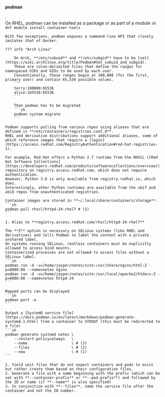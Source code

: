 #### podman
:   
    On RHEL, podman can be installed as a package or as part of a module
    ```sh
    dnf module install container-tools
    ```

    With few exceptions, podman exposes a command-line API that closely imitates that of Docker.

    ??? info "Arch Linux"

        On Arch, **/etc/subuid** and **/etc/subgid** have to be [set](https://wiki.archlinux.org/title/Podman#Set_subuid_and_subgid).
        These are colon-delimited files that define the ranges for namespaced UIDs and GIDs to be used by each user. 
        Conventionally, these ranges begin at 100,000 (for the first, primary user) and contain 65,536 possible values.
        ```
        terry:100000:65536
        alice:165536:65536
        ```

        Then podman has to be migrated
        ```sh
        podman system migrate
        ```

    Podman supports pulling from various repos using aliases that are defined in **/etc/containers/registries.conf.d**.
    RHEL and derivative distributions support additional aliases, some of which reference images that require a [login](https://access.redhat.com/RegistryAuthentication#red-hat-registries-1).
    
    For example, Red Hat offers a Python 2.7 runtime from the RHSCL ([Red Hat Software Collections](https://developers.redhat.com/products/softwarecollections/overview)) repository on registry.access.redhat.com, which does not require authentication.
    However, Python 3.8 is only available from registry.redhat.io, which does.
    Interestingly, other Python runtimes are available from the ubi7 and ubi8 repos from unauthenticated registries.

    Container images are stored in **~/.local/share/containers/storage**.
    ```sh
    podman pull rhscl/httpd-24-rhel7 # (1)
    ```

    1. Alias to **registry.access.redhat.com/rhscl/httpd-24-rhel7**

    The **Z** option is necessary on SELinux systems (like RHEL and derivatives) and tells Podman to label the content with a private unshared label.
    On systems running SELinux, rootless containers must be explicitly allowed to access bind mounts.
    Containerized processes are not allowed to access files without a SELinux label.
    ```sh
    podman run -d -v=/home/jasper/notes/site:/usr/share/nginx/html:Z -p=8080:80 --name=notes nginx
    podman run -d -v=/home/jasper/notes/site:/usr/local/apache2/htdocs:Z -p=8080:80 --name=notes httpd-24
    ```

    Mapped ports can be displayed
    ```sh
    podman port -a
    ```

    Output a [SystemD service file](https://docs.podman.io/en/latest/markdown/podman-generate-systemd.1.html) from a container to STDOUT (this must be redirected to a file)
    ```sh
    podman generate systemd notes \
        --restart-policy=always   \
        --name                    \ # (3)
        --files                   \ # (2)
        --new                     \ # (1)
    ```

    1. Yield unit files that do not expect containers and pods to exist but rather create them based on their configuration files.
    2. Generate a file with a name beginning with the prefix (which can be set with **--container-prefix** or **--pod-prefix**) and followed by the ID or name (if **--name** is also specified)
    3. In conjunction with **--files**, name the service file after the container and not the ID number.

